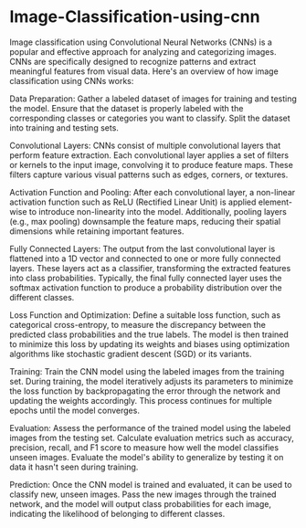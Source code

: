 # Image-Classification-using-cnn

Image classification using Convolutional Neural Networks (CNNs) is a popular and effective approach for analyzing and categorizing images. CNNs are specifically designed to recognize patterns and extract meaningful features from visual data. Here's an overview of how image classification using CNNs works:

Data Preparation: Gather a labeled dataset of images for training and testing the model. Ensure that the dataset is properly labeled with the corresponding classes or categories you want to classify. Split the dataset into training and testing sets.

Convolutional Layers: CNNs consist of multiple convolutional layers that perform feature extraction. Each convolutional layer applies a set of filters or kernels to the input image, convolving it to produce feature maps. These filters capture various visual patterns such as edges, corners, or textures.

Activation Function and Pooling: After each convolutional layer, a non-linear activation function such as ReLU (Rectified Linear Unit) is applied element-wise to introduce non-linearity into the model. Additionally, pooling layers (e.g., max pooling) downsample the feature maps, reducing their spatial dimensions while retaining important features.

Fully Connected Layers: The output from the last convolutional layer is flattened into a 1D vector and connected to one or more fully connected layers. These layers act as a classifier, transforming the extracted features into class probabilities. Typically, the final fully connected layer uses the softmax activation function to produce a probability distribution over the different classes.

Loss Function and Optimization: Define a suitable loss function, such as categorical cross-entropy, to measure the discrepancy between the predicted class probabilities and the true labels. The model is then trained to minimize this loss by updating its weights and biases using optimization algorithms like stochastic gradient descent (SGD) or its variants.

Training: Train the CNN model using the labeled images from the training set. During training, the model iteratively adjusts its parameters to minimize the loss function by backpropagating the error through the network and updating the weights accordingly. This process continues for multiple epochs until the model converges.

Evaluation: Assess the performance of the trained model using the labeled images from the testing set. Calculate evaluation metrics such as accuracy, precision, recall, and F1 score to measure how well the model classifies unseen images. Evaluate the model's ability to generalize by testing it on data it hasn't seen during training.

Prediction: Once the CNN model is trained and evaluated, it can be used to classify new, unseen images. Pass the new images through the trained network, and the model will output class probabilities for each image, indicating the likelihood of belonging to different classes.

